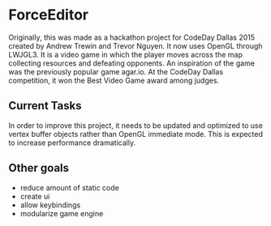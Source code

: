 # ForceEditor
Originally, this was made as a hackathon project for CodeDay Dallas 2015 created by Andrew Trewin and Trevor Nguyen. It now uses OpenGL through LWJGL3. It is a video game in which the player moves across the map collecting resources and defeating opponents. An inspiration of the game was the previously popular game agar.io. At the CodeDay Dallas competition, it won the Best Video Game award among judges.

## Current Tasks
In order to improve this project, it needs to be updated and optimized to use vertex buffer objects rather than OpenGL immediate mode. This is expected to increase performance dramatically.

## Other goals

* reduce amount of static code
* create ui
* allow keybindings
* modularize game engine
